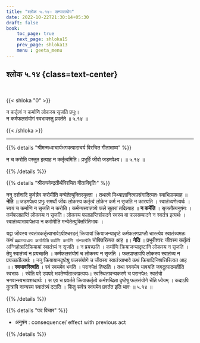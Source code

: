```yaml
---
title: "श्लोक ५.१४- सन्यासयोग"
date: 2022-10-22T21:30:14+05:30
draft: false
book:
    toc_page: true
    next_page: shloka15
    prev_page: shloka13
    menu : geeta_menu
---
```




## श्लोक ५.१४ {class=text-center}

<br/>

{{< shloka  "0"  >}}

न कर्तृत्वं न कर्माणि लोकस्य सृजति प्रभुः।  
न कर्मफलसंयोगं स्वभावस्तु प्रवर्तते ॥ ५.१४ ॥

{{< /shloka >}}

---


{{% details "श्रीमन्मध्वाचार्यभगवत्पादाचर्य विरचित  गीताभाष्य" %}}

न च करोति वस्तुत इत्याह न कर्तृत्वमिति। प्रभुर्हि जीवो 
जडमपेक्ष्य।  ॥ ५.१४ ॥

{{% /details %}}



{{% details "श्रीराघवेन्द्रतीर्थविरचित गीताविवृतिः" %}}

ननु दर्शनादि कुर्वन्नैव करोमीति मन्येतेत्युक्तिरयुक्ता । 
तथात्वे मिथ्याज्ञानित्वप्रसंगादित्यतः स्वाभिप्रायमाह ॥ 
**नेति** ॥ जडमपेक्ष्य प्रभुः समर्थो
जीवः लोकस्य कर्तृत्वं लोकेन कर्म न सृजति न कारयति । 
स्वातंत्र्यणेत्यर्थः । स्वयं च कर्माणि न सृजति न करोति। 
कर्मण्यस्वातंत्र्ये फले सुतरां तदित्याह ॥ **न कर्मेति** । 
सृजतौत्यनुषंगः । कर्मफलप्राप्तिं लोकस्य न सृजति। 
लोकस्य फलप्राप्तिसंपादने स्वस्य वा फलसम्पादने न स्वतंत्र इत्यर्थः । 
स्वातंत्र्याभावापेक्षया न करोमीति मन्येतेत्युक्तिरितिभावः ।   

यद्वा जीवस्य स्वतंत्रकर्तृत्वाभावेऽपीश्चरदत्ं क्रियायां 
क्रियाजन्यादृष्टे कर्मफलगप्राप्तौ चास्त्येव 
स्वातंत्र्यमतः कथं `ब्रह्माण्याधाय कर्माणीति` 
`सर्वाणि कर्माणि संन्यस्येति`
चोक्तिरित्यत आह ॥। **नेति** । 
प्रभुरीश्वरः जीवस्य कर्तृत्वं अग्निहोत्रादिक्रियायां
स्वातंत्र्यं न सृजति । न प्रयच्छति । कर्माणि 
क्रियाजन्यादृष्टानि लोकस्य न सृजति । 
तेषु स्वातंत्र्यं न प्रयच्छति । 
कर्मफलसंयोगं च लोकस्य न सृजति ।
फलप्राप्तावपि लोकस्य स्वातंत्र्य न प्रयच्छतीत्यर्थः । 
ननु क्रियायामदृष्टेषु
फलसंयोगे च जीवस्य स्वातंत्र्याभावे कथं 
क्रियादिनिष्पत्तिरित्यत आह
॥। **स्वभावस्त्विति** । स्वं स्वयमेव भवति । 
परानपेक्षं तिष्ठति । तथा स्वयमेव
भावयति जगदुत्पादयतीति स्वभावः । 
स्वेति पदे उपपदे भवतेर्ण्यंतात्कप्रत्ययः।
स्वस्थितावन्यकरणे च परानपेक्ष: स्वतंत्रो भगवान्स्वभावशब्दार्थः । 
स एव च प्रवर्तते क्रियाकर्तृत्वे कर्मशब्दिता दृष्टेषु 
फलसंयोगे चेति ध्येयम्‌ । कदाऽपि
कुत्रापि नान्यस्य स्वातंत्र्यं ददाति । 
किंतु सर्वत्र स्वयमेव प्रवर्तत इति भावः ॥ ५.१४ ॥


{{% /details %}}



{{% details "पद विचार" %}}

- अनुषंग : consequence/ effect with previous act

{{% /details %}}
